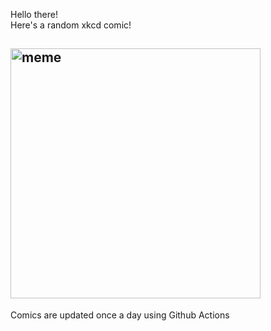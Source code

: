 Hello there! <br>Here's a random xkcd comic!<br>
## <img src="https://imgs.xkcd.com/comics/star_trek_into_darkness.png" alt="meme" width="400"/><br>
Comics are updated once a day using Github Actions